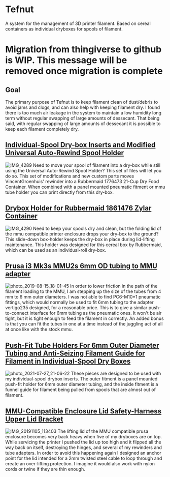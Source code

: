 # Tefnut
A system for the management of 3D printer filament. Based on cereal containers as individual dryboxes for spools of filament.

# Migration from thingiverse to github is WIP. This message will be removed once migration is complete

## Goal
The primary purpose of Tefnut is to keep filament clean of dust/debris to avoid jams and clogs, and can also help with keeping filament dry. I found there is too much air leakage in the system to maintain a low humidity long term without regular swapping of large amounts of dessecant. That being said, with regular swapping of large amounts of dessecant it is possible to keep each filament completely dry. 

## [Individual-Spool Dry-box Inserts and Modified Universal Auto-Rewind Spool Holder](https://github.com/Blargedy/Tefnut/tree/main/Individual-Spool_Dry-box_Inserts_and_Modified_Universal_Auto-Rewind_Spool_Holder)
![IMG_4289](https://user-images.githubusercontent.com/25805271/205777900-8fdddbdf-d2cd-45db-a32c-d9cf1c475d19.jpg)
Need to move your spool of filament into a dry-box while still using the Universal Auto-Rewind Spool Holder? This set of files will let you do so. This set of modifications and new custom parts moves VincentGroenhuis' rewinder into a Rubbermaid 1776473 21-Cup Dry Food Container. When combined with a panel mounted pneumatic fitment or mmu tube holder you can print directly from this dry-box.

## [Drybox Holder for Rubbermaid 1861476 Zylar Container](https://github.com/Blargedy/Tefnut/tree/main/Drybox_Holder_for_Rubbermaid_1861476_Zylar_Container)
![IMG_4290](https://user-images.githubusercontent.com/25805271/205778030-9f22034d-8bae-4667-ae36-8feab201c78a.jpg)
Need to keep your spools dry and clean, but the folding lid of the mmu compatible printer enclosure drops your dry-box to the ground? This slide-down box-holder keeps the dry-box in place during lid-lifting maintenance. This holder was designed for this cereal box by Rubbermaid, which can be used as an individual-roll dry-box.

## [Prusa i3 Mk3s MMU2s 6mm OD tubing to MMU adapter](https://github.com/Blargedy/Tefnut/tree/main/Prusa_i3_Mk3s_MMU2s_6mm_OD_tubing_to_MMU_adapter)
![photo_2019-08-15_18-01-45](https://user-images.githubusercontent.com/25805271/205778186-5142232c-91ef-4ffb-8e3a-201e023f239b.jpg)
In order to lower friction in the path of the filament loading to the MMU, I am stepping up the size of the tubes from 4 mm to 6 mm outer diameters. I was not able to find PC6-M10*1 pneumatic fittings, which would normally be used to fit 6mm tubing to the adapter vertigo235 designed, for a reasonable price. This is to give a similar push-to-connect interface for 6mm tubing as the pneumatic ones. It won't be air tight, but it is tight enough to feed the filament in correctly. An added bonus is that you can fit the tubes in one at a time instead of the juggling act of all at once like with the stock mmu.

## [Push-Fit Tube Holders For 6mm Outer Diameter Tubing and Anti-Seizing Filament Guide for Filament in Individual-Spool Dry Boxes](https://github.com/Blargedy/Tefnut/tree/main/Push-Fit_Tube_Holders_For_6mm_Outer_Diameter_Tubing_and_Anti-Seizing_Filament_Guide_for_Filament_in_Individual-Spool_Dry_Boxes)
![photo_2021-07-27_21-06-22](https://user-images.githubusercontent.com/25805271/205778300-17a60bf3-6e34-43e4-81b3-8f4eb0aed031.jpg)
These pieces are designed to be used with my individual-spool drybox inserts. The outer fitment is a panel mounted push-fit holder for 6mm outer diameter tubing, and the inside fitment is a funnel guide for filament being pulled from spools that are almost out of filament.

## [MMU-Compatible Enclosure Lid Safety-Harness Upper Lid Bracket](https://github.com/Blargedy/Tefnut/tree/main/MMU-Compatible_Enclosure_Lid_Safety-Harness_Upper_Lid_Bracket)
![IMG_20191105_113403](https://user-images.githubusercontent.com/25805271/205778487-1af1eece-9ec2-43cf-b71e-e382a653e0c9.jpg)
The lifting lid of the MMU compatible prusa enclosure becomes very back heavy when five of my dryboxes are on top. While servicing the printer I pushed the lid up too high and it flipped all the way back on itself, destroying the hinges, and several of my rewinders and tube adapters. In order to avoid this happening again I designed an anchor point for the lid intended for a 2mm twisted steel cable to loop through and create an over-lifting protection. I imagine it would also work with nylon cords or twine if they are thin enough.
